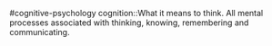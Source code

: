 #cognitive-psychology 
cognition::What it means to think. All mental processes associated with thinking, knowing, remembering and communicating.